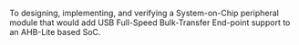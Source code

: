 
To designing, implementing, and verifying a System-on-Chip peripheral
module that would add USB Full-Speed Bulk-Transfer End-point support to an AHB-Lite based SoC. 
